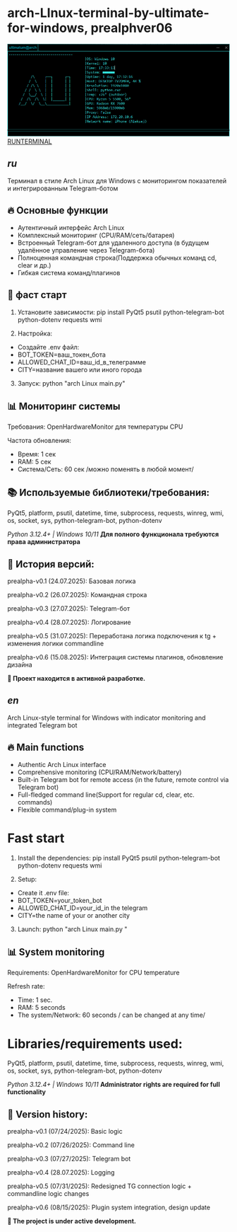 
# arch-LInux-terminal-by-ultimate-for-windows, prealphver06
![Terminal Screenshot](scrns.png) 
[RUNTERMINAL](RUN.png)

## *ru* 
Терминал в стиле Arch Linux для Windows с мониторингом показателей и интегрированным Telegram-ботом

## 🔥 Основные функции
- Аутентичный интерфейс Arch Linux
- Комплексный мониторинг (CPU/RAM/сеть/батарея)
- Встроенный Telegram-бот для удаленного доступа (в будущем удалённое управление через Telegram-бота)
- Полноценная командная строка(Поддержка обычных команд cd, clear и др.)
- Гибкая система команд/плагинов

## 🚀 фаст старт

1. Установите зависимости:
pip install PyQt5 psutil python-telegram-bot python-dotenv requests wmi

2. Настройка:
- Создайте .env файл:
- BOT_TOKEN=ваш_токен_бота
- ALLOWED_CHAT_ID=ваш_id_в_телеграмме
- CITY=название вашего или иного города 

3. Запуск:
python "arch Linux main.py"
  
## 📊 Мониторинг системы

Требования: OpenHardwareMonitor для температуры CPU

Частота обновления:
- Время: 1 сек
- RAM: 5 сек
- Система/Сеть: 60 сек
/можно поменять в любой момент/

## 📚 Используемые библиотеки/требования:
PyQt5, platform, psutil, datetime, time, 
subprocess, requests, winreg, wmi, os, 
socket, sys, python-telegram-bot, python-dotenv

*Python 3.12.4+ | Windows 10/11*
**Для полного функционала требуются права администратора**

## 📅 История версий:
prealpha-v0.1 (24.07.2025): Базовая логика

prealpha-v0.2 (26.07.2025): Командная строка

prealpha-v0.3 (27.07.2025): Telegram-бот

prealpha-v0.4 (28.07.2025): Логирование

prealpha-v0.5 (31.07.2025): Переработана логика подключения к tg + изменения логики commandline

prealpha-v0.6 (15.08.2025): Интеграция системы плагинов, обновление дизайна 

**📌 Проект находится в активной разработке.**



## *en*
Arch Linux-style terminal for Windows with indicator monitoring and integrated Telegram bot

## 🔥 Main functions
- Authentic Arch Linux interface
- Comprehensive monitoring (CPU/RAM/Network/battery)
- Built-in Telegram bot for remote access (in the future, remote control via Telegram bot)
- Full-fledged command line(Support for regular cd, clear, etc. commands)
- Flexible command/plug-in system

# Fast start

1. Install the dependencies:
pip install PyQt5 psutil python-telegram-bot python-dotenv requests wmi

2. Setup:
- Create it .env file:
- BOT_TOKEN=your_token_bot
- ALLOWED_CHAT_ID=your_id_in the telegram
- CITY=the name of your or another city 

3. Launch:
python "arch Linux main.py "

## 📊 System monitoring

Requirements: OpenHardwareMonitor for CPU temperature

Refresh rate:
- Time: 1 sec.
- RAM: 5 seconds
- The system/Network: 60 seconds
/ can be changed at any time/

# Libraries/requirements used:
PyQt5, platform, psutil, datetime, time,
subprocess, requests, winreg, wmi, os,
socket, sys, python-telegram-bot, python-dotenv

*Python 3.12.4+ | Windows 10/11*
**Administrator rights are required for full functionality**

## 📅 Version history:
prealpha-v0.1 (07/24/2025): Basic logic

prealpha-v0.2 (07/26/2025): Command line

prealpha-v0.3 (07/27/2025): Telegram bot

prealpha-v0.4 (28.07.2025): Logging

prealpha-v0.5 (07/31/2025): Redesigned TG connection logic + commandline logic changes

prealpha-v0.6 (08/15/2025): Plugin system integration, design update 

**📌 The project is under active development.**
